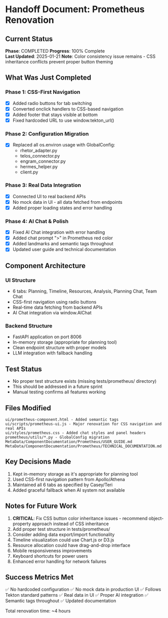 # Handoff Document: Prometheus Renovation

## Current Status
**Phase**: COMPLETED 
**Progress**: 100% Complete  
**Last Updated**: 2025-01-21
**Note**: Color consistency issue remains - CSS inheritance conflicts prevent proper button theming

## What Was Just Completed

### Phase 1: CSS-First Navigation
- [x] Added radio buttons for tab switching
- [x] Converted onclick handlers to CSS-based navigation
- [x] Added footer that stays visible at bottom
- [x] Fixed hardcoded URL to use window.tekton_url()

### Phase 2: Configuration Migration
- [x] Replaced all os.environ usage with GlobalConfig:
  - rhetor_adapter.py
  - telos_connector.py
  - engram_connector.py
  - hermes_helper.py
  - client.py

### Phase 3: Real Data Integration
- [x] Connected UI to real backend APIs
- [x] No mock data in UI - all data fetched from endpoints
- [x] Added proper loading states and error handling

### Phase 4: AI Chat & Polish
- [x] Fixed AI Chat integration with error handling
- [x] Added chat prompt ">" in Prometheus red color
- [x] Added landmarks and semantic tags throughout
- [x] Updated user guide and technical documentation

## Component Architecture

### UI Structure
- 6 tabs: Planning, Timeline, Resources, Analysis, Planning Chat, Team Chat
- CSS-first navigation using radio buttons
- Real-time data fetching from backend APIs
- AI Chat integration via window.AIChat

### Backend Structure
- FastAPI application on port 8006
- In-memory storage (appropriate for planning tool)
- Clean endpoint structure with proper models
- LLM integration with fallback handling

## Test Status
- No proper test structure exists (missing tests/prometheus/ directory)
- This should be addressed in a future sprint
- Manual testing confirms all features working

## Files Modified
```
ui/prometheus-component.html - Added semantic tags
ui/scripts/prometheus-ui.js - Major renovation for CSS navigation and real APIs
ui/styles/prometheus.css - Added chat styles and panel headers
prometheus/utils/*.py - GlobalConfig migration
MetaData/ComponentDocumentation/Prometheus/USER_GUIDE.md
MetaData/ComponentDocumentation/Prometheus/TECHNICAL_DOCUMENTATION.md
```

## Key Decisions Made
1. Kept in-memory storage as it's appropriate for planning tool
2. Used CSS-first navigation pattern from Apollo/Athena
3. Maintained all 6 tabs as specified by Casey/Teri
4. Added graceful fallback when AI system not available

## Notes for Future Work
1. **CRITICAL**: Fix CSS button color inheritance issues - recommend object-property approach instead of CSS inheritance
2. Add proper test structure in tests/prometheus/
3. Consider adding data export/import functionality
4. Timeline visualization could use Chart.js or D3.js
5. Resource allocation could have drag-and-drop interface
6. Mobile responsiveness improvements
7. Keyboard shortcuts for power users
8. Enhanced error handling for network failures

## Success Metrics Met
✅ No hardcoded configuration
✅ No mock data in production UI
✅ Follows Tekton standard patterns
✅ Real data in UI
✅ Proper AI integration
✅ Semantic tags throughout
✅ Updated documentation

Total renovation time: ~4 hours